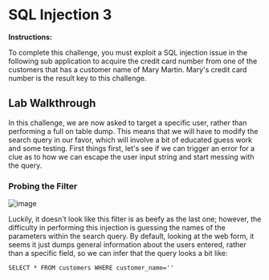 # SQL Injection 3

**Instructions:**

To complete this challenge, you must exploit a SQL injection issue in the following sub application to acquire the credit card number from one of the customers that has a customer name of Mary Martin. Mary's credit card number is the result key to this challenge.

## Lab Walkthrough

In this challenge, we are now asked to target a specific user, rather than performing a full on table dump. This means that we will have to modify the search query in our favor, which will involve a bit of educated guess work and some testing. First things first, let's see if we can trigger an error for a clue as to how we can escape the user input string and start messing with the query.

### Probing the Filter
![image](https://user-images.githubusercontent.com/66766340/147537974-7f04d79c-cd36-431e-95b7-925471bf8ddf.png)

Luckily, it doesn't look like this filter is as beefy as the last one; however, the difficulty in performing this injection is guessing the names of the parameters within the search query. By default, looking at the web form, it seems it just dumps general information about the users entered, rather than a specific field, so we can infer that the query looks a bit like:
```MySQL
SELECT * FROM customers WHERE customer_name=''
```


